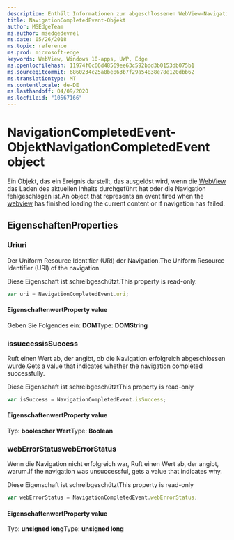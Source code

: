 ```yaml
---
description: Enthält Informationen zur abgeschlossenen WebView-Navigation
title: NavigationCompletedEvent-Objekt
author: MSEdgeTeam
ms.author: msedgedevrel
ms.date: 05/26/2018
ms.topic: reference
ms.prod: microsoft-edge
keywords: WebView, Windows 10-apps, UWP, Edge
ms.openlocfilehash: 11974f0c66d48569ee63c592bdd3b0153db075b1
ms.sourcegitcommit: 6860234c25a8be863b7f29a54838e78e120dbb62
ms.translationtype: MT
ms.contentlocale: de-DE
ms.lasthandoff: 04/09/2020
ms.locfileid: "10567166"
---
```

# <span data-ttu-id="0dd49-104">NavigationCompletedEvent-Objekt</span><span class="sxs-lookup"><span data-stu-id="0dd49-104">NavigationCompletedEvent object</span></span>

<span data-ttu-id="0dd49-105">Ein Objekt, das ein Ereignis darstellt, das ausgelöst wird, wenn die [WebView](../webview.md) das Laden des aktuellen Inhalts durchgeführt hat oder die Navigation fehlgeschlagen ist.</span><span class="sxs-lookup"><span data-stu-id="0dd49-105">An object that represents an event fired when the [webview](../webview.md) has finished loading the current content or if navigation has failed.</span></span>

## <span data-ttu-id="0dd49-106">Eigenschaften</span><span class="sxs-lookup"><span data-stu-id="0dd49-106">Properties</span></span>
    
### <span data-ttu-id="0dd49-107">Uri</span><span class="sxs-lookup"><span data-stu-id="0dd49-107">uri</span></span>

<span data-ttu-id="0dd49-108">Der Uniform Resource Identifier (URI) der Navigation.</span><span class="sxs-lookup"><span data-stu-id="0dd49-108">The Uniform Resource Identifier (URI) of the navigation.</span></span>

<span data-ttu-id="0dd49-109">Diese Eigenschaft ist schreibgeschützt.</span><span class="sxs-lookup"><span data-stu-id="0dd49-109">This property is read-only.</span></span>

```js
var uri = NavigationCompletedEvent.uri;
```

#### <span data-ttu-id="0dd49-110">Eigenschaftenwert</span><span class="sxs-lookup"><span data-stu-id="0dd49-110">Property value</span></span>
<span data-ttu-id="0dd49-111">Geben Sie Folgendes ein: **DOM**</span><span class="sxs-lookup"><span data-stu-id="0dd49-111">Type: **DOMString**</span></span>

### <span data-ttu-id="0dd49-112">issuccess</span><span class="sxs-lookup"><span data-stu-id="0dd49-112">isSuccess</span></span>

<span data-ttu-id="0dd49-113">Ruft einen Wert ab, der angibt, ob die Navigation erfolgreich abgeschlossen wurde.</span><span class="sxs-lookup"><span data-stu-id="0dd49-113">Gets a value that indicates whether the navigation completed successfully.</span></span>

<span data-ttu-id="0dd49-114">Diese Eigenschaft ist schreibgeschützt</span><span class="sxs-lookup"><span data-stu-id="0dd49-114">This property is read-only</span></span>

```js
var isSuccess = NavigationCompletedEvent.isSuccess;
```

#### <span data-ttu-id="0dd49-115">Eigenschaftenwert</span><span class="sxs-lookup"><span data-stu-id="0dd49-115">Property value</span></span>
<span data-ttu-id="0dd49-116">Typ: **boolescher Wert**</span><span class="sxs-lookup"><span data-stu-id="0dd49-116">Type: **Boolean**</span></span>

### <span data-ttu-id="0dd49-117">webErrorStatus</span><span class="sxs-lookup"><span data-stu-id="0dd49-117">webErrorStatus</span></span>

<span data-ttu-id="0dd49-118">Wenn die Navigation nicht erfolgreich war, Ruft einen Wert ab, der angibt, warum.</span><span class="sxs-lookup"><span data-stu-id="0dd49-118">If the navigation was unsuccessful, gets a value that indicates why.</span></span>

<span data-ttu-id="0dd49-119">Diese Eigenschaft ist schreibgeschützt</span><span class="sxs-lookup"><span data-stu-id="0dd49-119">This property is read-only</span></span>

```js
var webErrorStatus = NavigationCompletedEvent.webErrorStatus;
```

#### <span data-ttu-id="0dd49-120">Eigenschaftenwert</span><span class="sxs-lookup"><span data-stu-id="0dd49-120">Property value</span></span>
<span data-ttu-id="0dd49-121">Typ: **unsigned long**</span><span class="sxs-lookup"><span data-stu-id="0dd49-121">Type: **unsigned long**</span></span>
